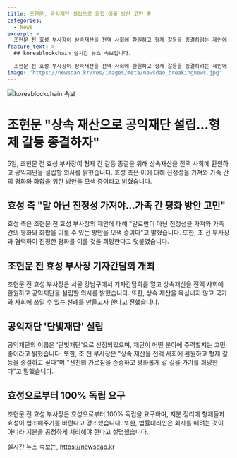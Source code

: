 ```yaml
---
title: 조현문, 공익재단 설립으로 화합 이룰 방안 고민 중
categories:
  - News
excerpt: >
  조현문 전 효성 부사장이 상속재산을 전액 사회에 환원하고 형제 갈등을 종결하려는 제안에 효성 측은 진정성을 가져야하며 호감 표시했다. 하지만 효성은 조 전 부사장의 어머니에 대한 태도에 실망을 표시하고, 가족 간 평화와 화합을 위해 노력 중이라고 전했다. 조 전 부사장은 단빛재단을 설립하여 공익활동을 펼치겠다고 밝혔으며, 효성으로부터 완전히 독립을 요구했다. 함께 자리한 법률대리인은 지분을 공정거래법에 맞게 처분해야 한다고 설명했다. 부문간 갈등과 형제 간의 평화로운 해결을 희망한다고 전했다. (단어 수: 150)
feature_text: >
  ## koreablockchain 실시간 뉴스 속보입니다.

  조현문 전 효성 부사장이 상속재산을 전액 사회에 환원하고 형제 갈등을 종결하려는 제안에 효성 측은 진정성을 가져야하며 호감 표시했다. 하지만 효성은 조 전 부사장의 어머니에 대한 태도에 실망을 표시하고, 가족 간 평화와 화합을 위해 노력 중이라고 전했다. 조 전 부사장은 단빛재단을 설립하여 공익활동을 펼치겠다고 밝혔으며, 효성으로부터 완전히 독립을 요구했다. 함께 자리한 법률대리인은 지분을 공정거래법에 맞게 처분해야 한다고 설명했다. 부문간 갈등과 형제 간의 평화로운 해결을 희망한다고 전했다. (단어 수: 150)
image: 'https://newsdao.kr/res/images/meta/newsdao_breakingnews.jpg'
---
```


<p><img src="https://newsdao.kr/res/images/meta/newsdao_breakingnews.jpg" alt="koreablockchain 속보" /></p>

<h1 data-ke-size="size26">조현문 "상속 재산으로 공익재단 설립…형제 갈등 종결하자"</h1>

<p data-ke-size="size16">5일, 조현문 전 효성 부사장이 형제 간 갈등 종결을 위해 상속재산을 전액 사회에 환원하고 공익재단을 설립할 의사를 밝혔습니다. 효성 측은 이에 대해 진정성을 가져와 가족 간의 평화와 화합을 위한 방안을 모색 중이라고 밝혔습니다.</p>

<h2 data-ke-size="size22">효성 측 "말 아닌 진정성 가져야…가족 간 평화 방안 고민"</h2>

<p data-ke-size="size16">효성 측은 조현문 전 효성 부사장의 제안에 대해 "말로만이 아닌 진정성을 가져와 가족 간의 평화와 화합을 이룰 수 있는 방안을 모색 중이다"고 밝혔습니다. 또한, 조 전 부사장과 협력하여 진정한 평화를 이룰 것을 희망한다고 덧붙였습니다.</p>

<h2 data-ke-size="size22">조현문 전 효성 부사장 기자간담회 개최</h2>

<p data-ke-size="size16">조현문 전 효성 부사장은 서울 강남구에서 기자간담회를 열고 상속재산을 전액 사회에 환원하고 공익재단을 설립할 의사를 밝혔습니다. 또한, 상속 재산을 욕심내지 않고 국가와 사회에 쓰일 수 있는 선례를 만들고자 한다고 전했습니다.</p>

<h2 data-ke-size="size22">공익재단 '단빛재단' 설립</h2>

<p data-ke-size="size16">공익재단의 이름은 '단빛재단'으로 선정되었으며, 재단이 어떤 분야에 주력할지는 고민 중이라고 밝혔습니다. 또한, 조 전 부사장은 "상속 재산을 전액 사회에 환원하고 형제 갈등을 종결하고 싶다"며 "선친의 가르침을 존중하고 평화롭게 갈 길을 가기를 희망한다"고 말했습니다.</p>

<h2 data-ke-size="size22">효성으로부터 100% 독립 요구</h2>

<p data-ke-size="size16">조현문 전 효성 부사장은 효성으로부터 100% 독립을 요구하며, 지분 정리에 형제들과 효성이 협조해주기를 바란다고 강조했습니다. 또한, 법률대리인은 회사를 떼려는 것이 아니라 지분을 공정하게 처리해야 한다고 설명했습니다.</p>
실시간 뉴스 속보는, <a href="https://newsdao.kr" rel="dofollow">https://newsdao.kr</a>


